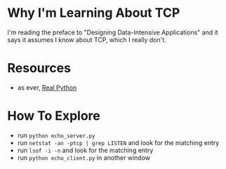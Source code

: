 # Why I'm Learning About TCP
I'm reading the preface to "Designing Data-Intensive Applications" and it says it assumes I know about TCP, which I really don't.

# Resources
- as ever, [Real Python](https://realpython.com/python-sockets/#background)

# How To Explore 
- run `python echo_server.py`
- run `netstat -an -ptcp | grep LISTEN` and look for the matching entry
- run `lsof -i -n` and look for the matching entry 
- run `python echo_client.py` in another window

